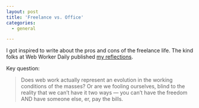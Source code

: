 ```yaml
---
layout: post
title: 'Freelance vs. Office'
categories:
  - general

---
```


<p>
I got inspired to write about the pros and cons of the freelance life.  The kind folks at Web Worker Daily published <a href="http://webworkerdaily.com/2007/09/18/one-blogger-asks-is-the-grass-really-greener-on-the-web-workers-lawn/#more-1140">my reflections</a>.  
</p><p>
Key question: 
</p><blockquote>
Does web work actually represent an evolution in the working conditions of the masses? Or are we fooling ourselves, blind to the reality that we can’t have it two ways — you can’t have the freedom AND have someone else, er, pay the bills. 
</blockquote>
